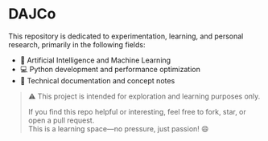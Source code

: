 # DAJCo
This repository is dedicated to experimentation, learning, and personal research, primarily in the following fields:
- 🤖 Artificial Intelligence and Machine Learning
- 💻 Python development and performance optimization
- 📖 Technical documentation and concept notes

> ⚠️ This project is intended for exploration and learning purposes only.
>
> If you find this repo helpful or interesting, feel free to fork, star, or open a pull request.  
This is a learning space—no pressure, just passion! 😄
